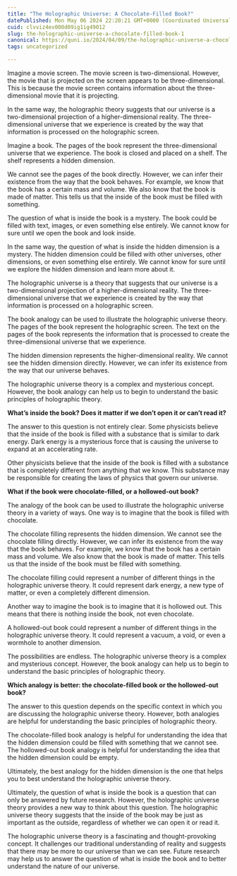 ```yaml
---
title: "The Holographic Universe: A Chocolate-Filled Book?"
datePublished: Mon May 06 2024 22:20:21 GMT+0000 (Coordinated Universal Time)
cuid: clvviz4ev000d09ig1ig49012
slug: the-holographic-universe-a-chocolate-filled-book-1
canonical: https://quni.io/2024/04/09/the-holographic-universe-a-chocolate-movie-screen/
tags: uncategorized

---
```


Imagine a movie screen. The movie screen is two-dimensional. However, the movie that is projected on the screen appears to be three-dimensional. This is because the movie screen contains information about the three-dimensional movie that it is projecting.

In the same way, the holographic theory suggests that our universe is a two-dimensional projection of a higher-dimensional reality. The three-dimensional universe that we experience is created by the way that information is processed on the holographic screen.

Imagine a book. The pages of the book represent the three-dimensional universe that we experience. The book is closed and placed on a shelf. The shelf represents a hidden dimension.

We cannot see the pages of the book directly. However, we can infer their existence from the way that the book behaves. For example, we know that the book has a certain mass and volume. We also know that the book is made of matter. This tells us that the inside of the book must be filled with something.

The question of what is inside the book is a mystery. The book could be filled with text, images, or even something else entirely. We cannot know for sure until we open the book and look inside.

In the same way, the question of what is inside the hidden dimension is a mystery. The hidden dimension could be filled with other universes, other dimensions, or even something else entirely. We cannot know for sure until we explore the hidden dimension and learn more about it.

The holographic universe is a theory that suggests that our universe is a two-dimensional projection of a higher-dimensional reality. The three-dimensional universe that we experience is created by the way that information is processed on a holographic screen.

The book analogy can be used to illustrate the holographic universe theory. The pages of the book represent the holographic screen. The text on the pages of the book represents the information that is processed to create the three-dimensional universe that we experience.

The hidden dimension represents the higher-dimensional reality. We cannot see the hidden dimension directly. However, we can infer its existence from the way that our universe behaves.

The holographic universe theory is a complex and mysterious concept. However, the book analogy can help us to begin to understand the basic principles of holographic theory.

**What’s inside the book? Does it matter if we don’t open it or can’t read it?**

The answer to this question is not entirely clear. Some physicists believe that the inside of the book is filled with a substance that is similar to dark energy. Dark energy is a mysterious force that is causing the universe to expand at an accelerating rate.

Other physicists believe that the inside of the book is filled with a substance that is completely different from anything that we know. This substance may be responsible for creating the laws of physics that govern our universe.

**What if the book were chocolate-filled, or a hollowed-out book?**

The analogy of the book can be used to illustrate the holographic universe theory in a variety of ways. One way is to imagine that the book is filled with chocolate.

The chocolate filling represents the hidden dimension. We cannot see the chocolate filling directly. However, we can infer its existence from the way that the book behaves. For example, we know that the book has a certain mass and volume. We also know that the book is made of matter. This tells us that the inside of the book must be filled with something.

The chocolate filling could represent a number of different things in the holographic universe theory. It could represent dark energy, a new type of matter, or even a completely different dimension.

Another way to imagine the book is to imagine that it is hollowed out. This means that there is nothing inside the book, not even chocolate.

A hollowed-out book could represent a number of different things in the holographic universe theory. It could represent a vacuum, a void, or even a wormhole to another dimension.

The possibilities are endless. The holographic universe theory is a complex and mysterious concept. However, the book analogy can help us to begin to understand the basic principles of holographic theory.

**Which analogy is better: the chocolate-filled book or the hollowed-out book?**

The answer to this question depends on the specific context in which you are discussing the holographic universe theory. However, both analogies are helpful for understanding the basic principles of holographic theory.

The chocolate-filled book analogy is helpful for understanding the idea that the hidden dimension could be filled with something that we cannot see. The hollowed-out book analogy is helpful for understanding the idea that the hidden dimension could be empty.

Ultimately, the best analogy for the hidden dimension is the one that helps you to best understand the holographic universe theory.

Ultimately, the question of what is inside the book is a question that can only be answered by future research. However, the holographic universe theory provides a new way to think about this question. The holographic universe theory suggests that the inside of the book may be just as important as the outside, regardless of whether we can open it or read it.

The holographic universe theory is a fascinating and thought-provoking concept. It challenges our traditional understanding of reality and suggests that there may be more to our universe than we can see. Future research may help us to answer the question of what is inside the book and to better understand the nature of our universe.